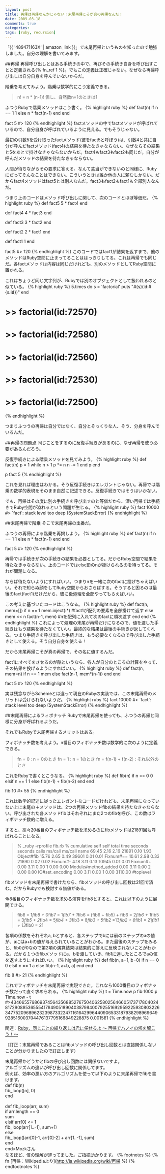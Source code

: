 ```yaml
---
layout: post
title: 再帰は再帰なんかじゃない！末尾再帰こそが真の再帰なんだ！
date: 2009-03-18
comments: true
categories:
tags: [ruby, recursion]
---
```



「{{ '489471163X' | amazon_link }}」で末尾再帰というものを知ったので勉強しました。自分の理解を書いてみます。

##再帰
再帰呼び出しとはある手続きの中で、再びその手続き自身を呼び出すことと定義される{% fn_ref 1 %}。でもこの定義は正確じゃない。なぜなら再帰呼び出しは自分自身を呼んでいないからだ。

階乗を考えてみよう。階乗は数学的にこう定義できる。
 
> n! = n * (n-1)!
> 但し、自然数n=1のときは1


ふつうRubyで階乗メソッドはこう書く。
{% highlight ruby %}
 def fact(n)
   if n == 1
     1
   else
     n * fact(n-1)
   end
 end
 
 fact 5 #> 120
{% endhighlight %}
factメソッドの中でfactメソッドが呼ばれているので、自分自身が呼ばれているように見える。でもそうじゃない。

最初の引数5を受け取ったfactメソッド(彼をfact5と呼ぼう)は、引数4と共に自分が呼んだfactメソッド(fact4)の結果を待たなきゃならない。なぜならその結果と5をあとで掛けなきゃならないからだ。fact4もfact3もfact2も同じだ。自分が呼んだメソッドの結果を待たなきゃならない。

人間が待ちながらその要求に答える、なんて芸当ができないのと同様に、Rubyにだってそんなことはできない。こういうときは誰か他の人に頼むしかない。だからfact4メソッドはfact5とは別人なんだ。fact3もfact2もfact1も全部別人なんだ。

つまり上のコードはメソッド呼び出しに関して、次のコードとほぼ等価だ。
{% highlight ruby %}
 def fact5
   5 * fact4
 end
 
 def fact4
   4 * fact3
 end
 
 def fact3
   3 * fact2
 end
 
 def fact2
   2 * fact1
 end
 
 def fact1
   1
 end
 
 fact5 #> 120
{% endhighlight %}
このコードではfact1が結果を返すまで、他のメソッドはRuby空間に止まってることははっきりしてる。これは再帰でも同じだ。各factメソッドは内容は同じだけれども、別のメソッドとしてRuby空間に置かれる。

これはちょうど同じ文字列が、Rubyでは別のオブジェクトとして扱われるのと似ている。
{% highlight ruby %}
 5.times do
   s = 'factorial'
   puts "#{s}(id:#{s.__id__})"
 end
 
 # >> factorial(id:72570)
 # >> factorial(id:72580)
 # >> factorial(id:72560)
 # >> factorial(id:72530)
 # >> factorial(id:72500)
{% endhighlight %}

つまりふつうの再帰は自分ではなく、自分とそっくりな人、そう、分身を呼んでいるんだ。

##再帰の問題点
同じことをするのに反復手続きがあるのに、なぜ再帰を使う必要があるんだろう。

反復手続きによる階乗メソッドを見てみよう。
{% highlight ruby %}
 def fact(n)
   p = 1
   while n > 1
     p *= n
     n -= 1
   end
   p
 end
 
 p fact 5
{% endhighlight %}

これを見れば理由はわかる。そう反復手続きはエレガントじゃない。再帰では階乗の数学的表現をそのまま自然に記述できる。反復手続きではそうはいかない。

でも、再帰はその度に別の手続きを呼び出すのと等価だから、深い再帰では手続きでRuby空間が溢れるという問題が生じる。
{% highlight ruby %}
fact 10000 #> `fact': stack level too deep (SystemStackError)
{% endhighlight %}

##末尾再帰で階乗
そこで末尾再帰の出番だ。

ふつうの再帰による階乗を再掲しよう。
{% highlight ruby %}
 def fact(n)
   if n == 1
     1
   else
     n * fact(n-1)
   end
 end
 
 fact 5 #> 120
{% endhighlight %}

再帰では手続きが次の手続きの結果を必要としてる。だからRuby空間で結果を待たなきゃならない。上のコードではelse節のnが掛けられるのを待ってる。それが問題になる。

ならば待たないようにすればいい。つまりnを一緒に次のfactに投げちゃえばいい。それで知らぬ顔をしてRuby空間からおさらばする。そうすると困るのは最後のfact(fact1)だけだから、彼に後処理を全部やってもらえばいい。

この考えに基づいたコードはこうなる。
{% highlight ruby %}
 def fact(n, mem=[])
   if n == 1
     mem.inject(:*)     #fact1が配列の要素を全部掛けて返す
   else
     mem << n
     fact(n-1, mem)   #nを配列に入れて次のfactに順次渡す
   end
 end
{% endhighlight %}
これによって処理の末尾が再帰だけになるので、値を渡した手続きはもう結果を待たなくていい。最終的な結果は最後の手続きが返してくれる。つまり手続きを呼び出した手続きは、もう必要なくなるので呼び出した手続きとして使える。そう自分自身を使える！

だから末尾再帰こそが真の再帰で、その名に値するんだ。

fact1にすべてをさせるのが酷というなら、各人が自分のところの計算をやって、その結果を投げるようにすればいい。
{% highlight ruby %}
 def fact(n, mem=n)
   if n == 1
     mem
   else
     fact(n-1, mem*(n-1))
   end
 end
 
 fact 5 #> 120
{% endhighlight %}

実は残念ながらSchemeとは違って現在のRubyの実装では、この末尾再帰のメリットは受けられないようだ。
{% highlight ruby %}
 fact 10000 #> `fact': stack level too deep (SystemStackError)
{% endhighlight %}

##末尾再帰によるフィボナッチ
Rubyで末尾再帰を使っても、ふつうの再帰と同様に分身が呼ばれるようだ。

それでもRubyで末尾再帰するメリットはある。

フィボナッチ数を考えよう。n番目のフィボナッチ数は数学的に次のように定義できる。
 
> fn = 0 : n = 0のとき
> fn = 1 : n = 1のとき
> fn = f(n-1) + f(n-2) : それ以外のとき


これをRubyで書くとこうなる。
{% highlight ruby %}
 def fib(n)
   if n == 0
     0
   elsif n == 1
     1
   else
     fib(n-1) + fib(n-2)
   end
 end
 
 fib 10 #> 55
{% endhighlight %}

これは数学的記述に従ったエレガントなコードだけれども、末尾再帰になっていない上に末尾の＋メソッドは、2つの再帰メソッドfibの結果を待たなきゃならない。呼び出された各メソッドfibはそれぞれにまた2つのfibを呼び、この数はフィボナッチ数的に増える。

すると、高々20番目のフィボナッチ数を求めるのにfibメソッドは21891回も呼ばれることになる。
 
> % _ruby -rprofile fib.rb
> % cumulative self self total time seconds seconds calls  ms/call  ms/call  name
>  69.45     2.16      2.16    21891     0.10     1.93  Object#fib
>  15.76     2.65      0.49    39601     0.01     0.01  Fixnum#==
>  10.61     2.98      0.33    21890     0.02     0.02  Fixnum#-
>   4.18     3.11      0.13    10945     0.01     0.01  Fixnum#+
>   0.00     3.11      0.00        1     0.00     0.00  Module#method_added
>   0.00     3.11      0.00        2     0.00     0.00  IO#set_encoding
>   0.00     3.11      0.00        1     0.00  3110.00  #toplevel


fibメソッドを末尾再帰で書けたなら、fibメソッドの呼び出し回数は21回で済む。だからRubyでも検討する価値がある。

今8番目のフィボナッチ数を求める演算をfib8とすると、これは以下のように展開できる。
 
> fib8 = 1*fib8 + 0*fib7
> = 1*fib7 + 1*fib6 = (fib6 + fib5) + fib6
> = 2*fib6 + 1*fib5
> = 3*fib5 + 2*fib4
> = 5*fib4 + 3*fib3
> = 8*fib3 + 5*fib2
> =13*fib2 + 8*fib1
> = 21*fib1 + 13*fib0 = 21


各項の係数をそれぞれa, bとすると、各ステップでbには前のステップのaの値が、aにはa+bの値が与えられていることがわかる。また最後のステップをみると、fib0が0なので第2項の演算結果は結果的に答えに反映されないことがわかる。だから１つのfibメソッドにa、bを渡していき、fib1に達したところでaの値を返すようにすればいい。
{% highlight ruby %}
 def fib(n, a=1, b=0)
   if n == 0
     0
   elsif n == 1
     a
   else
     fib(n-1, a+b, a)
   end
 end
 
 fib 8 #> 21
{% endhighlight %}

これでフィボナッチを末尾再帰で実現できた。これなら1000番目のフィボナッチ数だって直ぐ求められる。
{% highlight ruby %}
 t = Time.now
 p fib 1000
 p Time.now - t
 #>43466557686937456435688527675040625802564660517371780402481729089536555417949051890403879840079255169295922593080322634775209689623239873322471161642996440906533187938298969649928516003704476137795166849228875
 0.001581
{% endhighlight %}

関連：[Ruby、同じことの繰り返しは君に任せるよ ～ 再帰でハノイの塔を解こう！～](/2008/07/08/Ruby/)

（訂正：末尾再帰であることはfibメソッドの呼び出し回数とは直接関係しないことが分かりましたので訂正します）

末尾再帰かどうかとfibの呼び出し回数には関係ないですよ。<br>アルゴリズムの違いが呼び出し回数に関係してます。<br>例えば、効率の悪い方のアルゴリズムを使って以下のように末尾再帰でfibを書けます。<br>def fib(n)<br>  fib_loop([n], 0)<br>end<br><br>def fib_loop(arr, sum)<br>  if arr.length == 0<br>    sum<br>  elsif arr[0] <= 1<br>    fib_loop(arr[1..-1], sum+1)<br>  else<br>    fib_loop([arr[0]-1, arr[0]-2] + arr[1..-1], sum)<br>  end<br>end>Mozkさん<br>なるほど、僕の理解が違ってました。ご指摘助かります。
{% footnotes %}
   {% fn [再帰：Wikipediaより](http://ja.wikipedia.org/wiki/再帰 %}
{% endfootnotes %}
